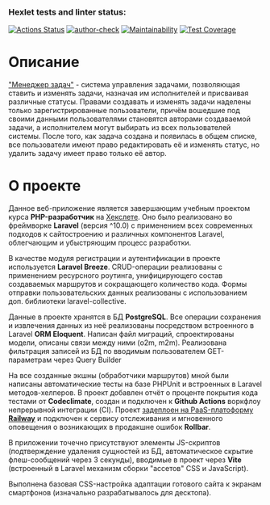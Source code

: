 ### Hexlet tests and linter status:
[![Actions Status](https://github.com/Marre-86/php-project-57/workflows/hexlet-check/badge.svg)](https://github.com/Marre-86/php-project-57/actions)
[![author-check](https://github.com/Marre-86/php-project-57/actions/workflows/author-check.yml/badge.svg)](https://github.com/Marre-86/php-project-57/actions/workflows/author-check.yml)
[![Maintainability](https://api.codeclimate.com/v1/badges/b94488bb34dd62430bc2/maintainability)](https://codeclimate.com/github/Marre-86/php-project-57/maintainability)
[![Test Coverage](https://api.codeclimate.com/v1/badges/b94488bb34dd62430bc2/test_coverage)](https://codeclimate.com/github/Marre-86/php-project-57/test_coverage)

# Описание

["Менеджер задач"](https://php-project-57-production-f070.up.railway.app/) - система управления задачами, позволяющая ставить и изменять задачи, назначая им исполнителей и присваивая различные статусы. Правами создавать и изменять задачи наделены только зарегистрированные пользователи, причём вошедшие под своими данными пользователями становятся авторами создаваемой задачи, а исполнителем могут выбирать из всех пользователей системы. После того, как задача создана и появилась в общем списке, все пользователи имеют право редактировать её и изменять статус, но удалить задачу имеет право только её автор.

# О проекте

Данное веб-приложение является завершающим учебным проектом курса **PHP-разработчик** на [Хекслете](https://ru.hexlet.io/my). Оно было реализовано во фреймворке **Laravel** (версия ^10.0) с применением всех современных подходов к сайтостроению и различных компонентов Laravel, облегчающим и убыстряющим процесс разработки.

В качестве модуля регистрации и аутентификации в проекте используется **Laravel Breeze**. CRUD-операции реализованы с применением ресурсного роутинга, унифицирующего состав создаваемых маршрутов и сокращающего количество кода. Формы отправки пользовательских данных реализованы с использованием доп. библиотеки laravel-collective.

Данные в проекте хранятся в БД **PostgreSQL**. Все операции сохранения и извлечения данных из неё реализованы посредством встроенного в Laravel **ORM Eloquent**. Написан файл миграций, спроектированы модели, описаны связи между ними (o2m, m2m). Реализована фильтрация записей из БД по вводимым пользователем GET-параметрам через Query Builder

На все созданные экшны (обработчики маршрутов) мной были написаны автоматические тесты на базе PHPUnit и встроенных в Laravel методов-хелперов. В проект добавлен отчёт о проценте покрытия кода тестами от **Codeclimate**, создан и подключен к **Github Actions** воркфлоу непрерывной интеграции (CI). Проект [задеплоен на PaaS-платоформу **Railway**](https://php-project-57-production-f070.up.railway.app/) и подключен к сервису отслеживания и мгновенного оповещения о возникающих в продакшне ошибок **Rollbar**.

В приложении точечно присутствуют элементы JS-скриптов (подтверждение удаления сущностей из БД, автоматическое скрытие флеш-сообщений через 3 секунды), вводимые в проект через **Vite** (встроенный в Laravel механизм сборки "ассетов" CSS и JavaScript).

Выполнена базовая CSS-настройка адаптации готового сайта к экранам смартфонов (изначально разрабатывалось для десктопа).
